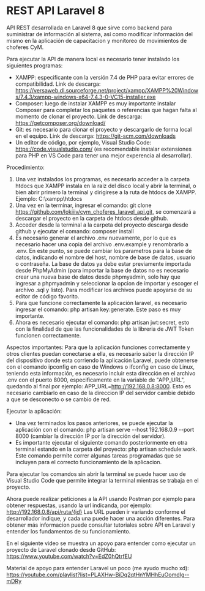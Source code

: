 # REST API Laravel 8
API REST desarrollada en Laravel 8 que sirve como backend para suministrar de información al sistema, así como modificar información del mismo en la aplicación de capacitacion y monitoreo de movimientos de choferes CyM.


Para ejecutar la API de manera local es necesario tener instalado los siguientes programas:
- XAMPP: especificante con la versión 7.4 de PHP para evitar errores de compatibilidad. Link de descarga: https://versaweb.dl.sourceforge.net/project/xampp/XAMPP%20Windows/7.4.3/xampp-windows-x64-7.4.3-0-VC15-installer.exe
- Composer: luego de instalar XAMPP es muy importante instalar Composer para completar los paquetes o referencias que hagan falta al momento de clonar el proyecto. Link de descarga: https://getcomposer.org/download/
- Git: es necesario para clonar el proyecto y descargarlo de forma local en el equipo. Link de descarga: https://git-scm.com/downloads
- Un editor de código, por ejemplo, Visual Studio Code: https://code.visualstudio.com/ (es recomendable instalar extensiones para PHP en VS Code para tener una mejor experencia al desarrollar).

Procedimiento:
1. Una vez instalados los programas, es necesario acceder a la carpeta htdocs que XAMPP instala en la raiz del disco local y abrir la terminal, o bien abrir primero la terminal y dirigirese a la ruta de htdocs de XAMPP. Ejemplo: C:\xampp\htdocs
2. Una vez en la terminar, ingresar el comando: git clone https://github.com/lokiiiv/cym_choferes_laravel_api.git, se comenzará a descargar el proyecto en la carpeta de htdocs desde github.
3. Acceder desde la terminal a la carpeta del proyecto descarga desde github y ejecutar el comando: composer install
4. Es necesario generar el archivo .env nuevamente, por lo que es necesario hacer una copia del archivo .env.example y renombrarlo a .env. En este punto, se puede cambiar los parametros para la base de datos, indicando el nombre del host, nombre de base de datos, usuario o contraseña. La base de datos ya debe estar previamente importada desde PhpMyAdmin (para importar la base de datos no es necesario crear una nueva base de datos desde phpmyadmin, solo hay que ingresar a phpmyadmin y seleccionar la opcion de importar y escoger el archivo .sql y listo). Para modificar los archivos puede apoyarse de su editor de código favorito.
5. Para que funcione correctamente la aplicación laravel, es necesario ingresar el comando: php artisan key:generate. Este paso es muy importante.
6. Ahora es necesario ejecutar el comando: php artisan jwt:secret, esto con la finalidad de que las funcionalidades de la libreria de JWT Token funcionen correctamente.

Aspectos importantes:
Para que la aplicación funciones correctamente y otros clientes puedan conectarse a ella, es necesario saber la dirección IP del dispositivo donde esta corriendo la aplicación Laravel, puede obtenerse con el comando ipconfig en caso de Windows o ifconfig en caso de Linux, teniendo esta información, es necesario incluir esta dirección en el archivo .env con el puerto 8000, especificamente en la variable de "APP_URL", quedando al final por ejemplo: APP_URL=http://192.168.0.8:8000. Esto es necesario cambiarlo en caso de la direccion IP del servidor cambie debido a que se desconecto o se cambio de red.

Ejecutar la aplicación:
- Una vez terminados los pasos anteriores, se puede ejecutar la aplicación con el comando: php artisan serve --host 192.168.0.9 --port 8000 (cambiar la dirección IP por la dirección del servidor).
- Es importante ejecutar el siguiente comando posteriormente en otra terminal estando en la carpeta del proyecto:  php artisan schedule:work. Este comando permite correr algunas tareas programadas que se incluyen para el correcto funcionamiento de la aplicacion.


Para ejecutar los comandos sin abrir la terminal se puede hacer uso de Visual Studio Code que permite integrar la terminal mientras se trabaja en el proyecto.

Ahora puede realizar peticiones a la API usando Postman por ejemplo para obtener respuestas, usando la url indicanda, por ejemplo: http://192.168.0.8/api/ruta/{id}
Las URL pueden ir variando conforme el desarrollador indique, y cada una puede hacer una acción diferentes. Para obtener más informacion puede consultar tutoriales sobre API en Laravel y entender los fundamentos de su funcionamiento.

En el siguiente video se muestra un apoyo para entender como ejecutar un proyecto de Laravel clonado desde GitHub: https://www.youtube.com/watch?v=EdZ0hQtrfEU

Material de apoyo para entender Laravel un poco (me ayudo mucho xd): https://youtube.com/playlist?list=PLAXHw-BiDq2qtHnYMHhEuOomdIg--mDRy
